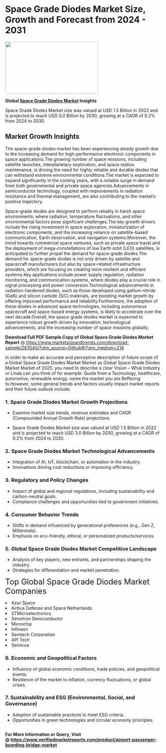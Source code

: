 <H1>Space Grade Diodes Market Size, Growth and Forecast from 2024 - 2031</H1><img class="aligncenter size-medium wp-image-584254" src="https://thirdeyenews.in/wp-content/uploads/2024/09/Global-Market-Research-300x168.jpeg" alt="" width="300" height="168" /><p><strong>Global&nbsp;<a href="https://www.marketsizeandtrends.com/download-sample/283540/?utm_source=Github8j?utm_medium=214">Space Grade Diodes Market</a> Insights</strong></p><p>Space Grade Diodes Market size was valued at USD 1.5 Billion in 2022 and is projected to reach USD 3.0 Billion by 2030, growing at a CAGR of 9.2% from 2024 to 2030.</p><p><h2>Market Growth Insights</h2> <p>The space-grade diodes market has been experiencing steady growth due to the increasing demand for high-performance electronic components in space applications.The growing number of space missions, including satellite launches, interplanetary exploration, and space station maintenance, is driving the need for highly reliable and durable diodes that can withstand extreme environmental conditions.The market is expected to expand significantly in the coming years, with a notable surge in demand from both governmental and private space agencies.Advancements in semiconductor technology, coupled with improvements in radiation resistance and thermal management, are also contributing to the market’s positive trajectory.</p> <p>Space-grade diodes are designed to perform reliably in harsh space environments, where radiation, temperature fluctuations, and other environmental factors pose significant challenges.The key growth drivers include the rising investment in space exploration, miniaturization of electronic components, and the increasing reliance on satellite-based communication, Earth observation, and navigation systems.Moreover, the trend towards commercial space ventures, such as private space travel and the deployment of mega-constellations of low Earth orbit (LEO) satellites, is anticipated to further propel the demand for space-grade diodes.The demand for space-grade diodes is not only driven by satellite and spacecraft manufacturers but also by space-related infrastructure providers, which are focusing on creating more resilient and efficient systems.Key applications include power supply regulation, radiation monitoring, and communication systems, where diodes play a crucial role in signal processing and power conversion.Technological advancements in radiation-hardened diodes, such as those developed using gallium nitride (GaN) and silicon carbide (SiC) materials, are boosting market growth by offering improved performance and reliability.Furthermore, the adoption of these diodes in advanced space technologies, including autonomous spacecraft and space-based energy systems, is likely to accelerate over the next decade.Overall, the space-grade diodes market is expected to experience robust growth driven by innovation, technological advancements, and the increasing number of space missions globally.</p> <p><span class=""><strong>Download Full PDF Sample Copy of Global Space Grade Diodes Market Report</strong> @ <a href="https://www.marketsizeandtrends.com/download-sample/283540/?utm_source=Github8j?utm_medium=214" target="_blank">https://www.marketsizeandtrends.com/download-sample/283540/?utm_source=Github8j?utm_medium=214</a></span></p><p>In order to make an accurate and perceptive description of future scope of a Global&nbsp;Space Grade Diodes Market Market as Global&nbsp;Space Grade Diodes Market Market of 2025, you need to describe a clear Vision &ndash; What Industry or Linda can you think of for example: Quote from a Technology, healthcare, automotive, renewable energy, name the market you are Reffering to.However, some general trends and factors usually impact market reports and their future outlook include:</p><h3>1.&nbsp;<strong>Space Grade Diodes Market Growth Projections</strong></h3><ul><li>Examine market size trends, revenue estimates and CAGR (Compounded Annual Growth Rate) projections.</li><li><p>Space Grade Diodes Market size was valued at USD 1.5 Billion in 2022 and is projected to reach USD 3.0 Billion by 2030, growing at a CAGR of 9.2% from 2024 to 2030.</p></li></ul><h3>2.&nbsp;<strong>Space Grade Diodes Market Technological Advancements</strong></h3><ul><li>Integration of AI, IoT, blockchain, or automation in the industry.</li><li>Innovations driving cost reductions or improving efficiency.</li></ul><h3>3.&nbsp;<strong>Regulatory and Policy Changes</strong></h3><ul><li>Impact of global and regional regulations, including sustainability and carbon-neutral goals.</li><li>Compliance challenges and opportunities tied to government initiatives.</li></ul><h3>4.&nbsp;<strong>Consumer Behavior Trends</strong></h3><ul><li>Shifts in demand influenced by generational preferences (e.g., Gen Z, Millennials).</li><li>Emphasis on eco-friendly, ethical, or personalized products/services.</li></ul><h3>5.&nbsp;<strong>Global Space Grade Diodes Market Competitive Landscape</strong></h3><ul><li>Analysis of key players, new entrants, and partnerships shaping the industry.</li><li>Strategies for differentiation and market penetration.</li></ul><p data-pm-slice="1 1 []"><span style="color: inherit; font-family: inherit; font-size: 25px;">Top Global Space Grade Diodes Market Companies</span></p><div class="" data-test-id=""><p><li>Azur Space</li><li> Airbus Defense and Space Netherlands</li><li> STMicroelectronics</li><li> Sensitron Semiconductor</li><li> Microchip</li><li> Infineon</li><li> Semtech Corporation</li><li> API Tech</li><li> Semicoa</li></p></div><h3>6.&nbsp;<strong>Economic and Geopolitical Factors</strong></h3><ul><li>Influence of global economic conditions, trade policies, and geopolitical events.</li><li>Resilience of the market to inflation, currency fluctuations, or global crises.</li></ul><h3>7.&nbsp;<strong>Sustainability and ESG (Environmental, Social, and Governance)</strong></h3><ul><li>Adoption of sustainable practices to meet ESG criteria.</li><li>Opportunities in green technologies and circular economy principles.</li></ul><h2><strong style="font-size: 14px;">For More Information or Query, Visit @&nbsp;</strong><a style="background-color: #ffffff; font-size: 14px;" href="https://www.marketsizeandtrends.com/report/space-grade-diodes-market/" target="_blank">https://www.verifiedmarketreports.com/product/airport-passenger-boarding-bridge-market</a></h2>